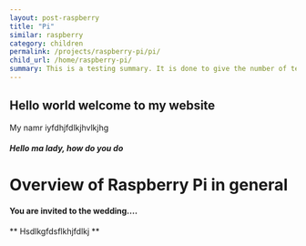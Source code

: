 ```yaml
---
layout: post-raspberry
title: "Pi"
similar: raspberry
category: children
permalink: /projects/raspberry-pi/pi/
child_url: /home/raspberry-pi/
summary: This is a testing summary. It is done to give the number of text showing on the cards.
---
```


## Hello world welcome to my website

My namr iyfdhjfdlkjhvlkjhg

##### Hello ma lady, how do you do

# Overview of Raspberry Pi in general

#### You are invited to the wedding....

** Hsdlkgfdsflkhjfdlkj **